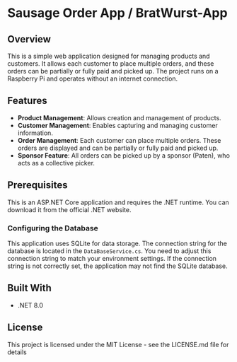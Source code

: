 # Sausage Order App / BratWurst-App

## Overview
This is a simple web application designed for managing products and customers. It allows each customer to place multiple orders, and these orders can be partially or fully paid and picked up. The project runs on a Raspberry Pi and operates without an internet connection.

## Features
- **Product Management**: Allows creation and management of products.
- **Customer Management**: Enables capturing and managing customer information.
- **Order Management**: Each customer can place multiple orders. These orders are displayed and can be partially or fully paid and picked up.
- **Sponsor Feature**: All orders can be picked up by a sponsor (Paten), who acts as a collective picker.

## Prerequisites
This is an ASP.NET Core application and requires the .NET runtime. You can download it from the official .NET website.

### Configuring the Database
This application uses SQLite for data storage. The connection string for the database is located in the `DataBaseService.cs`. You need to adjust this connection string to match your environment settings. If the connection string is not correctly set, the application may not find the SQLite database.

## Built With
* .NET 8.0

## License
This project is licensed under the MIT License - see the LICENSE.md file for details
